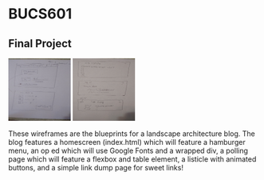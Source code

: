 # BUCS601

## Final Project

<img src="final_project/CSFP.jpg" style="width:125px; height:125px;"/>
<img src="final_project/CSFP2.jpg" style="width:125px; height:125px;"/>

<p> These wireframes are the blueprints for a landscape architecture blog. The
blog features a homescreen (index.html) which will feature a hamburger menu,
an op ed which will use Google Fonts and a wrapped div, a polling page which
will feature a flexbox and table element, a listicle with animated buttons, and
a simple link dump page for sweet links!
